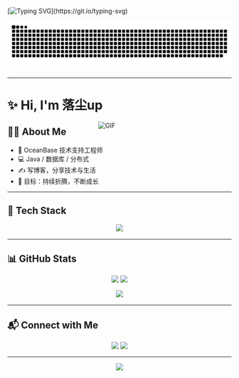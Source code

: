 <!-- 动态打字效果 -->
[![Typing SVG](https://readme-typing-svg.herokuapp.com/?lines=OceanBase+技术工程师;Java+后端开发者;开源&博客爱好者;折腾不止，摸鱼随缘~)](https://git.io/typing-svg)

<!-- 动态粒子背景 (需要 GitHub Profile Page 渲染) -->
<p align="center">
  <img src="https://raw.githubusercontent.com/platane/snk/output/github-contribution-grid-snake.svg" alt="snake animation" />
</p>

---

# ✨ Hi, I'm 落尘up  

<img align="right" alt="GIF" src="https://github.com/rajput2107/rajput2107/blob/master/Assets/Developer.gif" width="300"/>

## 👨‍💻 About Me
- 🔭 OceanBase 技术支持工程师  
- 💻 Java / 数据库 / 分布式  
- ✍️ 写博客，分享技术与生活  
- 🎯 目标：持续折腾，不断成长  

---

## 🚀 Tech Stack  

<p align="center">
  <img src="https://skillicons.dev/icons?i=java,spring,linux,mysql,git,github,docker,vscode" />
</p>

---

## 📊 GitHub Stats  

<p align="center">
  <img src="https://github-readme-stats.vercel.app/api?username=luochenup&show_icons=true&theme=tokyonight" height="150"/>
  <img src="https://github-readme-stats.vercel.app/api/top-langs/?username=luochenup&layout=compact&theme=tokyonight" height="150"/>
</p>

<p align="center">
  <img src="https://github-profile-trophy.vercel.app/?username=luochenup&theme=dracula&column=7" />
</p>

---

## 📬 Connect with Me  

<p align="center">
  <a href="https://www.luochen.chat/"><img src="https://img.shields.io/badge/Blog-落尘的博客-blue?style=for-the-badge&logo=jekyll" /></a>
  <a href="mailto:969488647@qq.com"><img src="https://img.shields.io/badge/Email-联系我-red?style=for-the-badge&logo=gmail" /></a>
</p>

---

<p align="center">
  <img src="https://komarev.com/ghpvc/?username=luochenup&color=blue&style=flat-square" />
</p>
